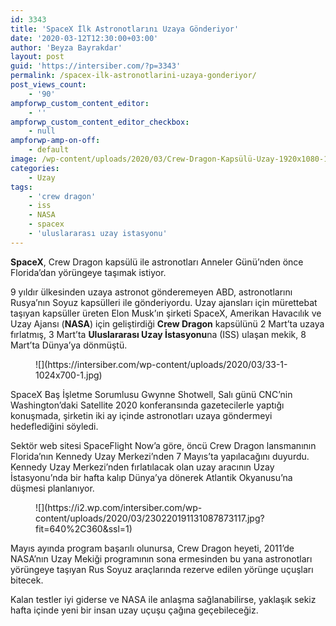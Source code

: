 ```yaml
---
id: 3343
title: 'SpaceX İlk Astronotlarını Uzaya Gönderiyor'
date: '2020-03-12T12:30:00+03:00'
author: 'Beyza Bayrakdar'
layout: post
guid: 'https://intersiber.com/?p=3343'
permalink: /spacex-ilk-astronotlarini-uzaya-gonderiyor/
post_views_count:
    - '90'
ampforwp_custom_content_editor:
    - ''
ampforwp_custom_content_editor_checkbox:
    - null
ampforwp-amp-on-off:
    - default
image: /wp-content/uploads/2020/03/Crew-Dragon-Kapsülü-Uzay-1920x1080-1.jpg
categories:
    - Uzay
tags:
    - 'crew dragon'
    - iss
    - NASA
    - spacex
    - 'uluslararası uzay istasyonu'
---
```


**SpaceX**, Crew Dragon kapsülü ile astronotları Anneler Günü’nden önce Florida’dan yörüngeye taşımak istiyor.

9 yıldır ülkesinden uzaya astronot gönderemeyen ABD, astronotlarını Rusya’nın Soyuz kapsülleri ile gönderiyordu. Uzay ajansları için mürettebat taşıyan kapsüller üreten Elon Musk’ın şirketi SpaceX, Amerikan Havacılık ve Uzay Ajansı (**NASA**) için geliştirdiği **Crew Dragon** kapsülünü 2 Mart’ta uzaya fırlatmış, 3 Mart’ta **Uluslararası Uzay İstasyonu**na (ISS) ulaşan mekik, 8 Mart’ta Dünya’ya dönmüştü.

<figure class="wp-block-image size-large">![](https://intersiber.com/wp-content/uploads/2020/03/33-1-1024x700-1.jpg)</figure>SpaceX Baş İşletme Sorumlusu Gwynne Shotwell, Salı günü CNC’nin Washington’daki Satellite 2020 konferansında gazetecilerle yaptığı konuşmada, şirketin iki ay içinde astronotları uzaya göndermeyi hedeflediğini söyledi.

Sektör web sitesi SpaceFlight Now’a göre, öncü Crew Dragon lansmanının Florida’nın Kennedy Uzay Merkezi’nden 7 Mayıs’ta yapılacağını duyurdu. Kennedy Uzay Merkezi’nden fırlatılacak olan uzay aracının Uzay İstasyonu’nda bir hafta kalıp Dünya’ya dönerek Atlantik Okyanusu’na düşmesi planlanıyor.

<figure class="wp-block-image size-large">![](https://i2.wp.com/intersiber.com/wp-content/uploads/2020/03/230220191131087873117.jpg?fit=640%2C360&ssl=1)</figure>Mayıs ayında program başarılı olunursa, Crew Dragon heyeti, 2011’de NASA’nın Uzay Mekiği programının sona ermesinden bu yana astronotları yörüngeye taşıyan Rus Soyuz araçlarında rezerve edilen yörünge uçuşları bitecek.

Kalan testler iyi giderse ve NASA ile anlaşma sağlanabilirse, yaklaşık sekiz hafta içinde yeni bir insan uzay uçuşu çağına geçebileceğiz.